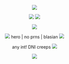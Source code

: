<p align="center">
  <img src="https://github.com/user-attachments/assets/1430cb22-d8ec-43aa-b87f-024a4b184024" />
</p>
<p align="center">
  <img src="https://komarev.com/ghpvc/?username=smtiva&color=66CCFF" /> <img src="https://github.com/user-attachments/assets/d452a960-aa2d-4c31-9793-6170c5ba8045"/>

</p>
<p align="center">
  <img src="https://github.com/user-attachments/assets/ab7d1dcd-24b6-4394-b7f0-c009f56f7e8b" />
</p>
<p align="center">
 <img src="https://github.com/user-attachments/assets/2a52dc0f-4376-440c-8680-976774a7cc1e"/> hero | no prns | blasian  <img src="https://github.com/user-attachments/assets/2a52dc0f-4376-440c-8680-976774a7cc1e"/>


</p>
<p align="center">
any int! DNI creeps
<img src="https://github.com/user-attachments/assets/e10ed1a3-4d97-4df3-9164-910ec0b91e2f"/>

</p>
<p align="center">
  <img src="https://github.com/user-attachments/assets/7d2c1b09-e6e3-4c9c-9dc7-8fd1a30ab537" />
</p>
